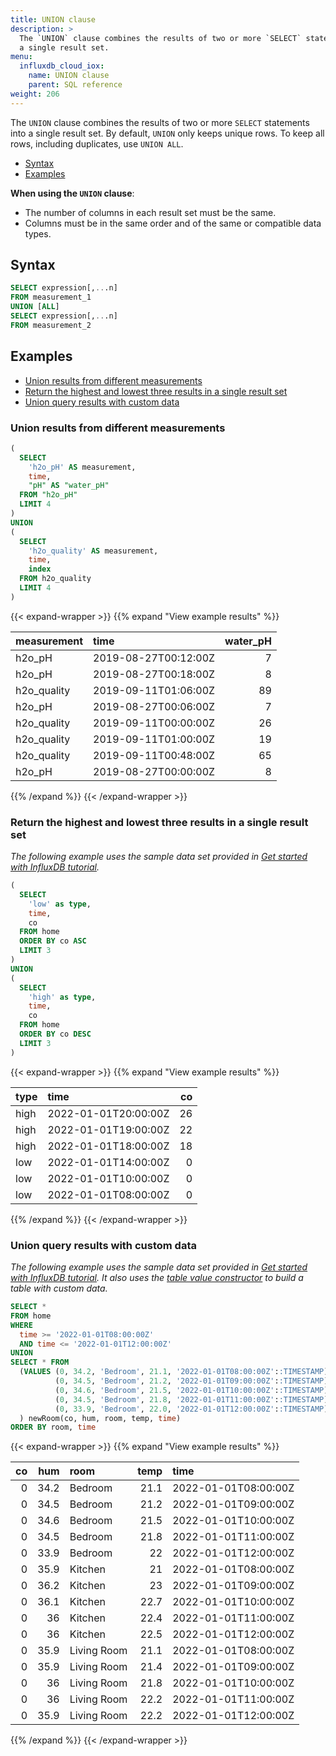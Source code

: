 ```yaml
---
title: UNION clause
description: > 
  The `UNION` clause combines the results of two or more `SELECT` statements into
  a single result set.
menu:
  influxdb_cloud_iox:
    name: UNION clause
    parent: SQL reference
weight: 206
---
```


The `UNION` clause combines the results of two or more `SELECT` statements into
a single result set.
By default, `UNION` only keeps unique rows.
To keep all rows, including duplicates, use `UNION ALL`.

- [Syntax](#syntax)
- [Examples](#examples)

**When using the `UNION` clause**:

- The number of columns in each result set must be the same.
- Columns must be in the same order and of the same or compatible data types.

## Syntax

```sql
SELECT expression[,...n]
FROM measurement_1
UNION [ALL]
SELECT expression[,...n]
FROM measurement_2
```

## Examples

- [Union results from different measurements](#union-results-from-different-measurements)
- [Return the highest and lowest three results in a single result set](#return-the-highest-and-lowest-three-results-in-a-single-result-set)
- [Union query results with custom data](#union-query-results-with-custom-data)

### Union results from different measurements

```sql
(
  SELECT
    'h2o_pH' AS measurement,
    time,
    "pH" AS "water_pH"
  FROM "h2o_pH"
  LIMIT 4
)
UNION
(
  SELECT
    'h2o_quality' AS measurement,
    time,
    index
  FROM h2o_quality
  LIMIT 4
)
```
{{< expand-wrapper >}}
{{% expand "View example results" %}}

| measurement | time                 | water_pH |
| :---------- | :------------------- | -------: |
| h2o_pH      | 2019-08-27T00:12:00Z |        7 |
| h2o_pH      | 2019-08-27T00:18:00Z |        8 |
| h2o_quality | 2019-09-11T01:06:00Z |       89 |
| h2o_pH      | 2019-08-27T00:06:00Z |        7 |
| h2o_quality | 2019-09-11T00:00:00Z |       26 |
| h2o_quality | 2019-09-11T01:00:00Z |       19 |
| h2o_quality | 2019-09-11T00:48:00Z |       65 |
| h2o_pH      | 2019-08-27T00:00:00Z |        8 |

{{% /expand %}}
{{< /expand-wrapper >}}

### Return the highest and lowest three results in a single result set

_The following example uses the sample data set provided in
[Get started with InfluxDB tutorial](/influxdb/cloud-iox/get-started/write/#construct-line-protocol)._

```sql
(
  SELECT
    'low' as type,
    time,
    co
  FROM home
  ORDER BY co ASC
  LIMIT 3
)
UNION 
(
  SELECT
    'high' as type,
    time,
    co
  FROM home
  ORDER BY co DESC
  LIMIT 3
)
```

{{< expand-wrapper >}}
{{% expand "View example results" %}}

| type | time                 |  co |
| :--- | :------------------- | --: |
| high | 2022-01-01T20:00:00Z |  26 |
| high | 2022-01-01T19:00:00Z |  22 |
| high | 2022-01-01T18:00:00Z |  18 |
| low  | 2022-01-01T14:00:00Z |   0 |
| low  | 2022-01-01T10:00:00Z |   0 |
| low  | 2022-01-01T08:00:00Z |   0 |

{{% /expand %}}
{{< /expand-wrapper >}}

### Union query results with custom data

_The following example uses the sample data set provided in
[Get started with InfluxDB tutorial](/influxdb/cloud-iox/get-started/write/#construct-line-protocol).
It also uses the [table value constructor](/influxdb/cloud-iox/reference/sql/table-value-constructor/)
to build a table with custom data._

```sql
SELECT *
FROM home
WHERE
  time >= '2022-01-01T08:00:00Z'
  AND time <= '2022-01-01T12:00:00Z'
UNION
SELECT * FROM
  (VALUES (0, 34.2, 'Bedroom', 21.1, '2022-01-01T08:00:00Z'::TIMESTAMP),
          (0, 34.5, 'Bedroom', 21.2, '2022-01-01T09:00:00Z'::TIMESTAMP),
          (0, 34.6, 'Bedroom', 21.5, '2022-01-01T10:00:00Z'::TIMESTAMP),
          (0, 34.5, 'Bedroom', 21.8, '2022-01-01T11:00:00Z'::TIMESTAMP),
          (0, 33.9, 'Bedroom', 22.0, '2022-01-01T12:00:00Z'::TIMESTAMP)
  ) newRoom(co, hum, room, temp, time)
ORDER BY room, time
```

{{< expand-wrapper >}}
{{% expand "View example results" %}}

|  co |  hum | room        | temp | time                 |
| --: | ---: | :---------- | ---: | :------------------- |
|   0 | 34.2 | Bedroom     | 21.1 | 2022-01-01T08:00:00Z |
|   0 | 34.5 | Bedroom     | 21.2 | 2022-01-01T09:00:00Z |
|   0 | 34.6 | Bedroom     | 21.5 | 2022-01-01T10:00:00Z |
|   0 | 34.5 | Bedroom     | 21.8 | 2022-01-01T11:00:00Z |
|   0 | 33.9 | Bedroom     |   22 | 2022-01-01T12:00:00Z |
|   0 | 35.9 | Kitchen     |   21 | 2022-01-01T08:00:00Z |
|   0 | 36.2 | Kitchen     |   23 | 2022-01-01T09:00:00Z |
|   0 | 36.1 | Kitchen     | 22.7 | 2022-01-01T10:00:00Z |
|   0 |   36 | Kitchen     | 22.4 | 2022-01-01T11:00:00Z |
|   0 |   36 | Kitchen     | 22.5 | 2022-01-01T12:00:00Z |
|   0 | 35.9 | Living Room | 21.1 | 2022-01-01T08:00:00Z |
|   0 | 35.9 | Living Room | 21.4 | 2022-01-01T09:00:00Z |
|   0 |   36 | Living Room | 21.8 | 2022-01-01T10:00:00Z |
|   0 |   36 | Living Room | 22.2 | 2022-01-01T11:00:00Z |
|   0 | 35.9 | Living Room | 22.2 | 2022-01-01T12:00:00Z |

{{% /expand %}}
{{< /expand-wrapper >}}
